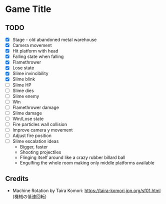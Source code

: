 # Game Title

## TODO
- [x] Stage - old abandoned metal warehouse
- [x] Camera movement
- [x] Hit platform with head
- [x] Falling state when falling
- [x] Flamethrower
- [x] Lose state
- [x] Slime invincibility
- [x] Slime blink
- [ ] Slime HP
- [ ] Slime dies
- [ ] Slime enemy
- [ ] Win
- [ ] Flamethrower damage
- [ ] Slime damage
- [ ] Win/Lose state
- [ ] Fire particles wall collision
- [ ] Improve camera y movement
- [ ] Adjust fire position
- [ ] Slime escalation ideas
  - Bigger, faster
  - Shooting projectiles
  - Flinging itself around like a crazy rubber billard ball
  - Engulfing the whole room making only middle platforms available

## Credits
- Machine Rotation by Taira Komori: https://taira-komori.jpn.org/sf01.html (機械の低速回転)
